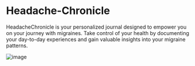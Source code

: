 # Headache-Chronicle
HeadacheChronicle is your personalized journal designed to empower you on your journey with migraines. Take control of your health by documenting your day-to-day experiences and gain valuable insights into your migraine patterns.

![image](https://github.com/vamsikrishna-pentakota/Headache-Chronicle/assets/55571021/d60907ce-2483-4ac2-9133-fa13a10c2b8a)
